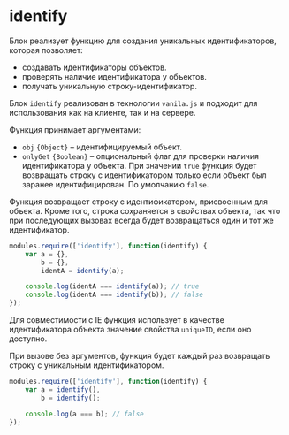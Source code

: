# identify

Блок реализует функцию для создания уникальных идентификаторов, которая позволяет:

* создавать идентификаторы объектов.
* проверять наличие идентификатора у объектов.
* получать уникальную строку-идентификатор.

Блок `identify` реализован в технологии `vanila.js` и подходит для использования как на клиенте, так и на сервере.

Функция принимает аргументами:

* `obj` `{Object}` – идентифицируемый объект.
* `onlyGet` `{Boolean}` – опциональный флаг для проверки наличия идентификатора у объекта. При значении `true` функция будет возвращать строку с идентификатором только если объект был заранее идентифицирован. По умолчанию `false`.

Функция возвращает строку с идентификатором, присвоенным для объекта. Кроме того, строка сохраняется в свойствах объекта, так что при последующих вызовах всегда будет возвращаться один и тот же идентификатор.

```js
modules.require(['identify'], function(identify) {
    var a = {},
        b = {},
        identA = identify(a);

    console.log(identA === identify(a)); // true
    console.log(identA === identify(b)); // false
});
```

Для совместимости с IE функция использует в качестве идентификатора объекта значение свойства `uniqueID`, если оно доступно.

При вызове без аргументов, функция будет каждый раз возвращать строку с уникальным идентификатором.

```js
modules.require(['identify'], function(identify) {
    var a = identify(),
        b = identify();

    console.log(a === b); // false
});
```
